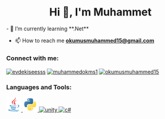 <h1 align="center">Hi 👋, I'm Muhammet</h1>
- 🌱 I’m currently learning **.Net**

- 📫 How to reach me **okumusmuhammed15@gmail.com**

<h3 align="left">Connect with me:</h3>
<p align="left">
<a href="https://twitter.com/evdekiseesss" target="blank"><img align="center" src="https://raw.githubusercontent.com/rahuldkjain/github-profile-readme-generator/master/src/images/icons/Social/twitter.svg" alt="evdekiseesss" height="30" width="40" /></a>
<a href="https://instagram.com/muhammedokms1" target="blank"><img align="center" src="https://raw.githubusercontent.com/rahuldkjain/github-profile-readme-generator/master/src/images/icons/Social/instagram.svg" alt="muhammedokms1" height="30" width="40" /></a>
<a href="https://www.hackerrank.com/okumusmuhammed15" target="blank"><img align="center" src="https://raw.githubusercontent.com/rahuldkjain/github-profile-readme-generator/master/src/images/icons/Social/hackerrank.svg" alt="okumusmuhammed15" height="30" width="40" /></a>

</p>

<h3 align="left">Languages and Tools:</h3>
<p align="left"> 
  <a href="https://www.java.com" target="_blank" rel="noreferrer"> <img src="https://raw.githubusercontent.com/devicons/devicon/master/icons/java/java-original.svg" alt="java" width="40" height="40"/> </a> <a href="https://www.python.org" target="_blank" rel="noreferrer"> <img src="https://raw.githubusercontent.com/devicons/devicon/master/icons/python/python-original.svg" alt="python" width="40" height="40"/> </a> <a href="https://unity.com/" target="_blank" rel="noreferrer"> <img src="https://www.vectorlogo.zone/logos/unity3d/unity3d-icon.svg" alt="unity" width="40" height="40"/> </a>
<a href="#" rel="noreferrer"> <img src="https://upload.wikimedia.org/wikipedia/commons/b/bd/Logo_C_sharp.svg" alt="c#" width="40" height="40"/> </a>
</p>
